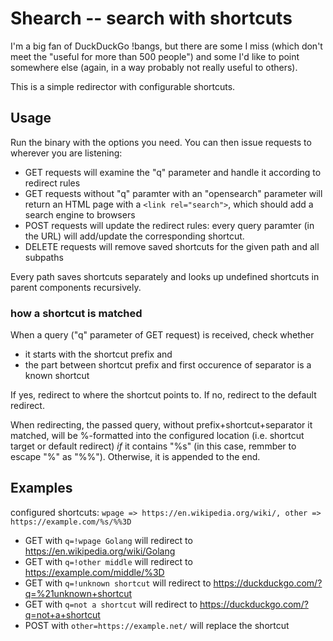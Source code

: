 Shearch -- search with shortcuts
================================

I'm a big fan of DuckDuckGo !bangs, but there are some I miss
(which don't meet the "useful for more than 500 people")
and some I'd like to point somewhere else
(again, in a way probably not really useful to others).

This is a simple redirector with configurable shortcuts.

Usage
-----

Run the binary with the options you need.
You can then issue requests to wherever you are listening:

- GET requests will examine the "q" parameter and handle it according to redirect rules
- GET requests without "q" paramter with an "opensearch" parameter will return an HTML page with a ``<link rel="search">``,
  which should add a search engine to browsers
- POST requests will update the redirect rules: every query paramter (in the URL)
  will add/update the corresponding shortcut.
- DELETE requests will remove saved shortcuts for the given path and all subpaths

Every path saves shortcuts separately and looks up undefined shortcuts in parent components recursively.

### how a shortcut is matched

When a query ("q" parameter of GET request) is received, check whether

- it starts with the shortcut prefix and
- the part between shortcut prefix and first occurence of separator
  is a known shortcut

If yes, redirect to where the shortcut points to.
If no, redirect to the default redirect.

When redirecting, the passed query, without prefix+shortcut+separator it matched,
will be %-formatted into the configured location (i.e. shortcut target or default redirect)
*if* it contains "%s" (in this case, remmber to escape "%" as "%%").
Otherwise, it is appended to the end.

Examples
--------

configured shortcuts: ``wpage => https://en.wikipedia.org/wiki/, other => https://example.com/%s/%%3D``

- GET with ``q=!wpage Golang`` will redirect to https://en.wikipedia.org/wiki/Golang
- GET with ``q=!other middle`` will redirect to https://example.com/middle/%3D
- GET with ``q=!unknown shortcut`` will redirect to https://duckduckgo.com/?q=%21unknown+shortcut
- GET with ``q=not a shortcut`` will redirect to https://duckduckgo.com/?q=not+a+shortcut
- POST with ``other=https://example.net/`` will replace the shortcut
